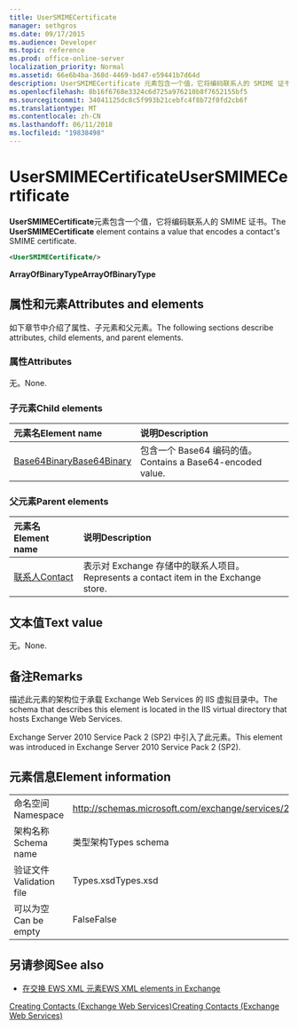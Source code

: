 ```yaml
---
title: UserSMIMECertificate
manager: sethgros
ms.date: 09/17/2015
ms.audience: Developer
ms.topic: reference
ms.prod: office-online-server
localization_priority: Normal
ms.assetid: 66e6b4ba-368d-4469-bd47-e59441b7d64d
description: UserSMIMECertificate 元素包含一个值，它将编码联系人的 SMIME 证书。
ms.openlocfilehash: 8b16f6768e3324c6d725a976210b8f7652155bf5
ms.sourcegitcommit: 34041125dc8c5f993b21cebfc4f8b72f0fd2cb6f
ms.translationtype: MT
ms.contentlocale: zh-CN
ms.lasthandoff: 06/11/2018
ms.locfileid: "19838498"
---
```

# <a name="usersmimecertificate"></a><span data-ttu-id="07b52-103">UserSMIMECertificate</span><span class="sxs-lookup"><span data-stu-id="07b52-103">UserSMIMECertificate</span></span>

<span data-ttu-id="07b52-104">**UserSMIMECertificate**元素包含一个值，它将编码联系人的 SMIME 证书。</span><span class="sxs-lookup"><span data-stu-id="07b52-104">The **UserSMIMECertificate** element contains a value that encodes a contact's SMIME certificate.</span></span> 
  
```XML
<UserSMIMECertificate/>
```

 <span data-ttu-id="07b52-105">**ArrayOfBinaryType**</span><span class="sxs-lookup"><span data-stu-id="07b52-105">**ArrayOfBinaryType**</span></span>
## <a name="attributes-and-elements"></a><span data-ttu-id="07b52-106">属性和元素</span><span class="sxs-lookup"><span data-stu-id="07b52-106">Attributes and elements</span></span>

<span data-ttu-id="07b52-107">如下章节中介绍了属性、子元素和父元素。</span><span class="sxs-lookup"><span data-stu-id="07b52-107">The following sections describe attributes, child elements, and parent elements.</span></span>
  
### <a name="attributes"></a><span data-ttu-id="07b52-108">属性</span><span class="sxs-lookup"><span data-stu-id="07b52-108">Attributes</span></span>

<span data-ttu-id="07b52-109">无。</span><span class="sxs-lookup"><span data-stu-id="07b52-109">None.</span></span>
  
### <a name="child-elements"></a><span data-ttu-id="07b52-110">子元素</span><span class="sxs-lookup"><span data-stu-id="07b52-110">Child elements</span></span>

|<span data-ttu-id="07b52-111">**元素名**</span><span class="sxs-lookup"><span data-stu-id="07b52-111">**Element name**</span></span>|<span data-ttu-id="07b52-112">**说明**</span><span class="sxs-lookup"><span data-stu-id="07b52-112">**Description**</span></span>|
|:-----|:-----|
|[<span data-ttu-id="07b52-113">Base64Binary</span><span class="sxs-lookup"><span data-stu-id="07b52-113">Base64Binary</span></span>](base64binary.md) <br/> |<span data-ttu-id="07b52-114">包含一个 Base64 编码的值。</span><span class="sxs-lookup"><span data-stu-id="07b52-114">Contains a Base64-encoded value.</span></span>  <br/> |
   
### <a name="parent-elements"></a><span data-ttu-id="07b52-115">父元素</span><span class="sxs-lookup"><span data-stu-id="07b52-115">Parent elements</span></span>

|<span data-ttu-id="07b52-116">**元素名**</span><span class="sxs-lookup"><span data-stu-id="07b52-116">**Element name**</span></span>|<span data-ttu-id="07b52-117">**说明**</span><span class="sxs-lookup"><span data-stu-id="07b52-117">**Description**</span></span>|
|:-----|:-----|
|[<span data-ttu-id="07b52-118">联系人</span><span class="sxs-lookup"><span data-stu-id="07b52-118">Contact</span></span>](contact.md) <br/> |<span data-ttu-id="07b52-119">表示对 Exchange 存储中的联系人项目。</span><span class="sxs-lookup"><span data-stu-id="07b52-119">Represents a contact item in the Exchange store.</span></span>  <br/> |
   
## <a name="text-value"></a><span data-ttu-id="07b52-120">文本值</span><span class="sxs-lookup"><span data-stu-id="07b52-120">Text value</span></span>

<span data-ttu-id="07b52-121">无。</span><span class="sxs-lookup"><span data-stu-id="07b52-121">None.</span></span>
  
## <a name="remarks"></a><span data-ttu-id="07b52-122">备注</span><span class="sxs-lookup"><span data-stu-id="07b52-122">Remarks</span></span>

<span data-ttu-id="07b52-123">描述此元素的架构位于承载 Exchange Web Services 的 IIS 虚拟目录中。</span><span class="sxs-lookup"><span data-stu-id="07b52-123">The schema that describes this element is located in the IIS virtual directory that hosts Exchange Web Services.</span></span>
  
<span data-ttu-id="07b52-124">Exchange Server 2010 Service Pack 2 (SP2) 中引入了此元素。</span><span class="sxs-lookup"><span data-stu-id="07b52-124">This element was introduced in Exchange Server 2010 Service Pack 2 (SP2).</span></span>
  
## <a name="element-information"></a><span data-ttu-id="07b52-125">元素信息</span><span class="sxs-lookup"><span data-stu-id="07b52-125">Element information</span></span>

|||
|:-----|:-----|
|<span data-ttu-id="07b52-126">命名空间</span><span class="sxs-lookup"><span data-stu-id="07b52-126">Namespace</span></span>  <br/> |http://schemas.microsoft.com/exchange/services/2006/types  <br/> |
|<span data-ttu-id="07b52-127">架构名称</span><span class="sxs-lookup"><span data-stu-id="07b52-127">Schema name</span></span>  <br/> |<span data-ttu-id="07b52-128">类型架构</span><span class="sxs-lookup"><span data-stu-id="07b52-128">Types schema</span></span>  <br/> |
|<span data-ttu-id="07b52-129">验证文件</span><span class="sxs-lookup"><span data-stu-id="07b52-129">Validation file</span></span>  <br/> |<span data-ttu-id="07b52-130">Types.xsd</span><span class="sxs-lookup"><span data-stu-id="07b52-130">Types.xsd</span></span>  <br/> |
|<span data-ttu-id="07b52-131">可以为空</span><span class="sxs-lookup"><span data-stu-id="07b52-131">Can be empty</span></span>  <br/> |<span data-ttu-id="07b52-132">False</span><span class="sxs-lookup"><span data-stu-id="07b52-132">False</span></span>  <br/> |
   
## <a name="see-also"></a><span data-ttu-id="07b52-133">另请参阅</span><span class="sxs-lookup"><span data-stu-id="07b52-133">See also</span></span>



- [<span data-ttu-id="07b52-134">在交换 EWS XML 元素</span><span class="sxs-lookup"><span data-stu-id="07b52-134">EWS XML elements in Exchange</span></span>](ews-xml-elements-in-exchange.md)


[<span data-ttu-id="07b52-135">Creating Contacts (Exchange Web Services)</span><span class="sxs-lookup"><span data-stu-id="07b52-135">Creating Contacts (Exchange Web Services)</span></span>](http://msdn.microsoft.com/library/4845917e-70d1-481c-bbd7-011ec6571789%28Office.15%29.aspx)

